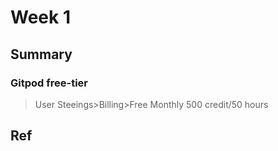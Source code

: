 # Week 1
## Summary
### Gitpod free-tier
>User Steeings>Billing>Free Monthly 500 credit/50 hours 
## Ref
